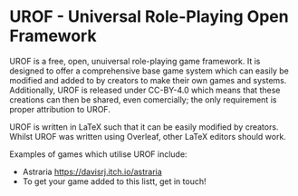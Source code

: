 # UROF - Universal Role-Playing Open Framework
UROF is a free, open, unuiversal role-playing game framework. It is designed to offer a comprehensive base game system which can easily be modified and added to by creators to make their own games and systems. Additionally, UROF is released under CC-BY-4.0 which means that these creations can then be shared, even comercially; the only requirement is proper attribution to UROF.

UROF is written in LaTeX such that it can be easily modified by creators. Whilst UROF was written using Overleaf, other LaTeX editors should work.

Examples of games which utilise UROF include:
 - Astraria https://davisrj.itch.io/astraria
 - To get your game added to this listt, get in touch!
